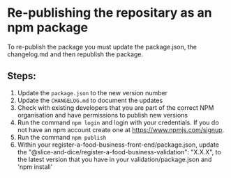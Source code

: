 # Re-publishing the repositary as an npm package

To re-publish the package you must update the package.json, the changelog.md and then republish the package.

## Steps:

1.  Update the `package.json` to the new version number
2.  Update the `CHANGELOG.md` to document the updates
3.  Check with existing developers that you are part of the correct NPM organisation and have permissions to publish new versions
4.  Run the command `npm login` and login with your credentials. If you do not have an npm account create one at https://www.npmjs.com/signup.
5.  Run the command `npm publish`
6.  Within your register-a-food-business-front-end/package.json, update the "@slice-and-dice/register-a-food-business-validation": "X.X.X", to the latest version that you have in your validation/package.json and 'npm install'

